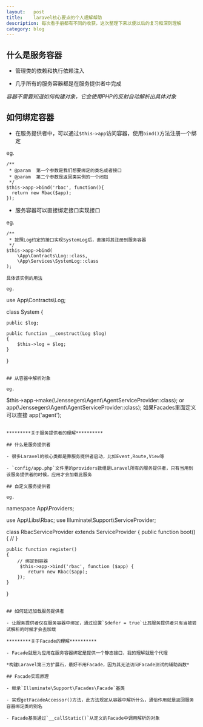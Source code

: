```yaml
---
layout:   post
title:    laravel核心要点的个人理解帮助
description: 每次看手册都有不同的收获，这次整理下来以便以后的复习和深刻理解
category: blog
---
```


## 什么是服务容器

- 管理类的依赖和执行依赖注入

- 几乎所有的服务容器都是在服务提供者中完成

*容器不需要知道如何构建对象，它会使用PHP的反射自动解析出具体对象*

## 如何绑定容器

- 在服务提供者中，可以通过`$this->app`访问容器，使用`bind()`方法注册一个绑定

eg.
```
/**
 * @param  第一个参数是我们想要绑定的类名或者接口
 * @param  第二个参数是返回类实例的一个闭包
 */
$this->app->bind('rbac', function(){
  return new Rbac($app);
});
```

- 服务容器可以直接绑定接口实现接口

eg.
```
/**
 * 按照Log约定的接口实现SystemLog后，直接将其注册到服务容器
 */
$this->app->bind(
    \App\Contracts\Log::class,
    \App\Services\SystemLog::class
);

具体该实例的用法

eg.

```
use App\Contracts\Log;

class System {

    public $log;

    public function __construct(Log $log)
    {
        $this->log = $log;
    }
}
```

## 从容器中解析对象

eg.
```
$this->app->make(\Jenssegers\Agent\AgentServiceProvider::class);
or
app(\Jenssegers\Agent\AgentServiceProvider::class);
如果Facades里面定义可以直接
app('agent');
```

*********关于服务提供者的理解**********

## 什么是服务提供者

- 很多Laravel的核心类都是靠服务提供者启动，比如Event,Route,View等

- `config/app.php`文件里的providers数组是Laravel所有的服务提供者，只有当用到该服务提供者的时候，应用才会加载此服务

## 自定义服务提供者

eg.
```
namespace App\Providers;

use App\Libs\Rbac;
use Illuminate\Support\ServiceProvider;

class RbacServiceProvider extends ServiceProvider
{
    public function boot()
    {
        //
    }

    public function register()
    {
        // 绑定到容器
         $this->app->bind('rbac', function ($app) {
            return new Rbac($app);
        });
    }
}
```

## 如何延迟加载服务提供者

- 让服务提供者仅在服务容器中绑定，通过设置`$defer = true`让其服务提供者只有当被尝试解析的时候才会去加载

*********关于Facade的理解**********

- Facade就是为应用在服务容器绑定是提供一个静态接口，我的理解就是个代理

*构建Laravel第三方扩展石，最好不用Facade，因为其无法访问Facade测试的辅助函数*

## Facade实现原理

- 继承`Illuminate\Support\Facades\Facade`基类

- 实现getFacadeAccessor()方法，此方法规定从容器中解析什么，通俗作用就是返回服务容器绑定类的别名

- Facade基类通过`__callStatic()`从定义的Facade中调用解析的对象






